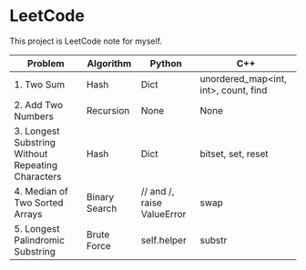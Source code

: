 # LeetCode

This project is LeetCode note for myself.

| Problem | Algorithm | Python | C++ |
| ------------- | ------------- | ------------- | ------------- |
| 1. Two Sum | Hash | Dict | unordered_map<int, int>, count, find |
| 2. Add Two Numbers | Recursion | None | None |
| 3. Longest Substring Without Repeating Characters | Hash | Dict | bitset, set, reset |
| 4. Median of Two Sorted Arrays | Binary Search | // and /, raise ValueError | swap |
| 5. Longest Palindromic Substring | Brute Force| self.helper | substr |
